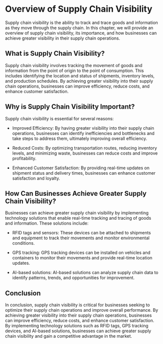 Overview of Supply Chain Visibility
===================================================================================

Supply chain visibility is the ability to track and trace goods and information as they move through the supply chain. In this chapter, we will provide an overview of supply chain visibility, its importance, and how businesses can achieve greater visibility in their supply chain operations.

What is Supply Chain Visibility?
--------------------------------

Supply chain visibility involves tracking the movement of goods and information from the point of origin to the point of consumption. This includes identifying the location and status of shipments, inventory levels, and production schedules. By achieving greater visibility into their supply chain operations, businesses can improve efficiency, reduce costs, and enhance customer satisfaction.

Why is Supply Chain Visibility Important?
-----------------------------------------

Supply chain visibility is essential for several reasons:

* Improved Efficiency: By having greater visibility into their supply chain operations, businesses can identify inefficiencies and bottlenecks and take steps to address them, ultimately improving overall efficiency.

* Reduced Costs: By optimizing transportation routes, reducing inventory levels, and minimizing waste, businesses can reduce costs and improve profitability.

* Enhanced Customer Satisfaction: By providing real-time updates on shipment status and delivery times, businesses can enhance customer satisfaction and loyalty.

How Can Businesses Achieve Greater Supply Chain Visibility?
-----------------------------------------------------------

Businesses can achieve greater supply chain visibility by implementing technology solutions that enable real-time tracking and tracing of goods and information. These solutions include:

* RFID tags and sensors: These devices can be attached to shipments and equipment to track their movements and monitor environmental conditions.

* GPS tracking: GPS tracking devices can be installed on vehicles and containers to monitor their movements and provide real-time location updates.

* AI-based solutions: AI-based solutions can analyze supply chain data to identify patterns, trends, and opportunities for improvement.

Conclusion
----------

In conclusion, supply chain visibility is critical for businesses seeking to optimize their supply chain operations and improve overall performance. By achieving greater visibility into their supply chain operations, businesses can improve efficiency, reduce costs, and enhance customer satisfaction. By implementing technology solutions such as RFID tags, GPS tracking devices, and AI-based solutions, businesses can achieve greater supply chain visibility and gain a competitive advantage in the market.
